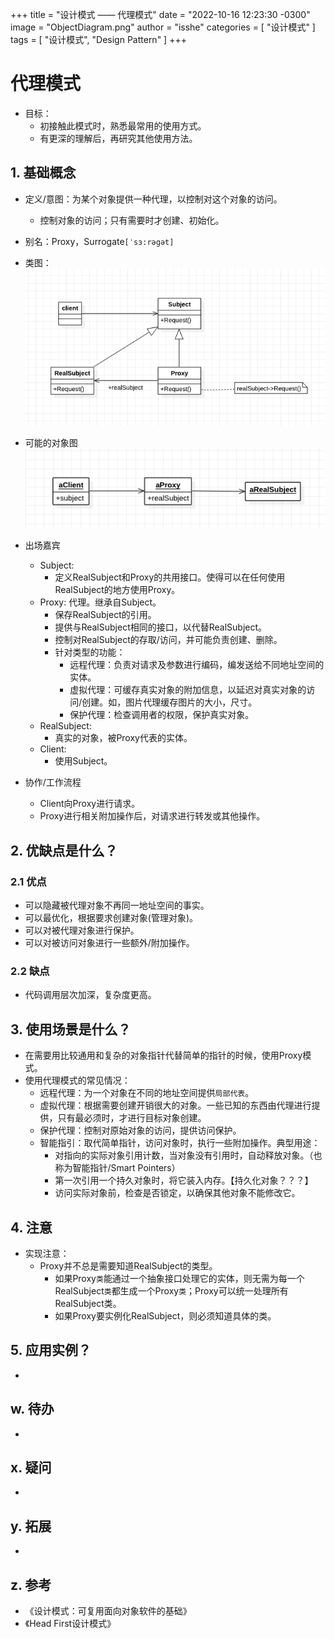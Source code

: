 +++
title = "设计模式 —— 代理模式"
date = "2022-10-16 12:23:30 -0300"
image = "ObjectDiagram.png"
author = "isshe"
categories = [ "设计模式" ]
tags = [ "设计模式", "Design Pattern" ]
+++


# 代理模式
* 目标：
    * 初接触此模式时，熟悉最常用的使用方式。
    * 有更深的理解后，再研究其他使用方法。
## 1. 基础概念
* 定义/意图：为某个对象提供一种代理，以控制对这个对象的访问。
    * 控制对象的访问；只有需要时才创建、初始化。
* 别名：Proxy，Surrogate`[ˈsɜ:rəgət]`
* 类图：
![类图](ClassDiagram.png)
* 可能的对象图
![对象图](ObjectDiagram.png)
* 出场嘉宾
    * Subject: 
        * 定义RealSubject和Proxy的共用接口。使得可以在任何使用RealSubject的地方使用Proxy。
    * Proxy: 代理。继承自Subject。
        * 保存RealSubject的引用。
        * 提供与RealSubject相同的接口，以代替RealSubject。
        * 控制对RealSubject的存取/访问，并可能负责创建、删除。
        * 针对类型的功能：
            * 远程代理：负责对请求及参数进行编码，编发送给不同地址空间的实体。
            * 虚拟代理：可缓存真实对象的附加信息，以延迟对真实对象的访问/创建。如，图片代理缓存图片的大小，尺寸。
            * 保护代理：检查调用者的权限，保护真实对象。
    * RealSubject: 
        * 真实的对象，被Proxy代表的实体。
    * Client: 
        * 使用Subject。

* 协作/工作流程
    * Client向Proxy进行请求。
    * Proxy进行相关附加操作后，对请求进行转发或其他操作。

## 2. 优缺点是什么？
### 2.1 优点
* 可以隐藏被代理对象不再同一地址空间的事实。
* 可以最优化，根据要求创建对象(管理对象)。
* 可以对被代理对象进行保护。
* 可以对被访问对象进行一些额外/附加操作。

### 2.2 缺点
* 代码调用层次加深，复杂度更高。

## 3. 使用场景是什么？
* 在需要用比较通用和复杂的对象指针代替简单的指针的时候，使用Proxy模式。
* 使用代理模式的常见情况：
    * 远程代理：为一个对象在不同的地址空间提供`局部代表`。
    * 虚拟代理：根据需要创建开销很大的对象。一些已知的东西由代理进行提供，只有最必须时，才进行目标对象创建。
    * 保护代理：控制对原始对象的访问，提供访问保护。
    * 智能指引：取代简单指针，访问对象时，执行一些附加操作。典型用途：
        * 对指向的实际对象引用计数，当对象没有引用时，自动释放对象。（也称为智能指针/Smart Pointers）
        * 第一次引用一个持久对象时，将它装入内存。【持久化对象？？？】
        * 访问实际对象前，检查是否锁定，以确保其他对象不能修改它。

## 4. 注意
* 实现注意：
    * Proxy并不总是需要知道RealSubject的类型。
        * 如果Proxy`类`能通过一个抽象接口处理它的实体，则无需为每一个RealSubject`类`都生成一个Proxy`类`；Proxy可以统一处理所有RealSubject类。
        * 如果Proxy要实例化RealSubject，则必须知道具体的类。

## 5. 应用实例？
* 

## w. 待办
* 

## x. 疑问
* 

## y. 拓展
* 

## z. 参考
* 《设计模式：可复用面向对象软件的基础》
* 《Head First设计模式》

